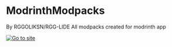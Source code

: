 # ModrinthModpacks
By RGGOLIKSN/RGG-LIDE
All modpacks created for modrinth app

[![Go to site](https://img.shields.io/badge/Go_to-site-green.svg)](https://rggoliksn.github.io/ModrinthModpacks)
